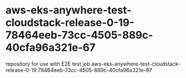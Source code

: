 # aws-eks-anywhere-test-cloudstack-release-0-19-78464eeb-73cc-4505-889c-40cfa96a321e-67
repository for use with E2E test job aws-eks-anywhere-test-cloudstack-release-0-19:78464eeb-73cc-4505-889c-40cfa96a321e-67
